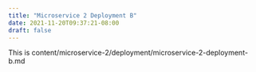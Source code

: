 ```yaml
---
title: "Microservice 2 Deployment B"
date: 2021-11-20T09:37:21-08:00
draft: false
---
```

This is content/microservice-2/deployment/microservice-2-deployment-b.md

